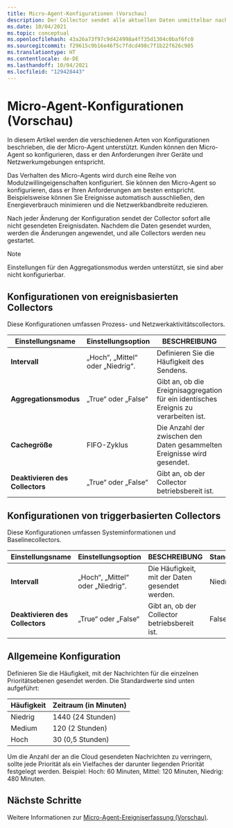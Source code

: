 ```yaml
---
title: Micro-Agent-Konfigurationen (Vorschau)
description: Der Collector sendet alle aktuellen Daten unmittelbar nach jeder Konfigurationsänderung. Die Änderungen werden dann übernommen.
ms.date: 10/04/2021
ms.topic: conceptual
ms.openlocfilehash: 43a26a73f97c9d424998a4ff35d1304c0baf6fc0
ms.sourcegitcommit: f29615c9b16e46f5c7fdcd498c7f1b22f626c985
ms.translationtype: HT
ms.contentlocale: de-DE
ms.lasthandoff: 10/04/2021
ms.locfileid: "129428443"
---
```

# <a name="micro-agent-configurations-preview"></a>Micro-Agent-Konfigurationen (Vorschau)

In diesem Artikel werden die verschiedenen Arten von Konfigurationen beschrieben, die der Micro-Agent unterstützt. Kunden können den Micro-Agent so konfigurieren, dass er den Anforderungen ihrer Geräte und Netzwerkumgebungen entspricht.  

Das Verhalten des Micro-Agents wird durch eine Reihe von Modulzwillingeigenschaften konfiguriert. Sie können den Micro-Agent so konfigurieren, dass er Ihren Anforderungen am besten entspricht. Beispielsweise können Sie Ereignisse automatisch ausschließen, den Energieverbrauch minimieren und die Netzwerkbandbreite reduzieren.

Nach jeder Änderung der Konfiguration sendet der Collector sofort alle nicht gesendeten Ereignisdaten. Nachdem die Daten gesendet wurden, werden die Änderungen angewendet, und alle Collectors werden neu gestartet.

> [!Note]
> Einstellungen für den Aggregationsmodus werden unterstützt, sie sind aber nicht konfigurierbar.

## <a name="event-based-collectors-configurations"></a>Konfigurationen von ereignisbasierten Collectors

Diese Konfigurationen umfassen Prozess- und Netzwerkaktivitätscollectors.

| Einstellungsname | Einstellungsoption | BESCHREIBUNG | Standardeinstellung |
|--|--|--|--|
| **Intervall** | „Hoch“, „Mittel“ oder „Niedrig“. | Definieren Sie die Häufigkeit des Sendens. | Medium |
| **Aggregationsmodus** | „True“ oder „False“ | Gibt an, ob die Ereignisaggregation für ein identisches Ereignis zu verarbeiten ist.  | True |
| **Cachegröße** | FIFO-Zyklus | Die Anzahl der zwischen den Daten gesammelten Ereignisse wird gesendet. | 256 |
| **Deaktivieren des Collectors** | „True“ oder „False“ | Gibt an, ob der Collector betriebsbereit ist. | False |

## <a name="trigger-based-collectors-configurations"></a>Konfigurationen von triggerbasierten Collectors

Diese Konfigurationen umfassen Systeminformationen und Baselinecollectors.

| Einstellungsname | Einstellungsoption | BESCHREIBUNG | Standardeinstellung |
|--|--|--|--|
| **Intervall** | „Hoch“, „Mittel“ oder „Niedrig“. | Die Häufigkeit, mit der Daten gesendet werden. | Niedrig |
| **Deaktivieren des Collectors** | „True“ oder „False“ | Gibt an, ob der Collector betriebsbereit ist. | False |

## <a name="general-configuration"></a>Allgemeine Konfiguration

Definieren Sie die Häufigkeit, mit der Nachrichten für die einzelnen Prioritätsebenen gesendet werden. Die Standardwerte sind unten aufgeführt:

| Häufigkeit | Zeitraum (in Minuten) |
|--|--|
| Niedrig | 1440 (24 Stunden) |
| Medium | 120 (2 Stunden) |
| Hoch | 30 (0,5 Stunden) |

Um die Anzahl der an die Cloud gesendeten Nachrichten zu verringern, sollte jede Priorität als ein Vielfaches der darunter liegenden Priorität festgelegt werden. Beispiel: Hoch: 60 Minuten, Mittel: 120 Minuten, Niedrig: 480 Minuten.

## <a name="next-steps"></a>Nächste Schritte

Weitere Informationen zur [Micro-Agent-Ereigniserfassung (Vorschau)](concept-event-aggregation.md).
